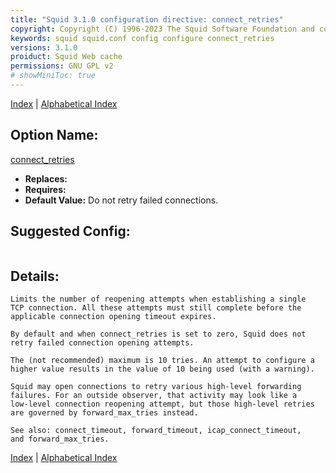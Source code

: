 ```yaml
---
title: "Squid 3.1.0 configuration directive: connect_retries"
copyright: Copyright (C) 1996-2023 The Squid Software Foundation and contributors
keywords: squid squid.conf config configure connect_retries
versions: 3.1.0
proiduct: Squid Web cache
permissions: GNU GPL v2
# showMiniToc: true
---
```

[Index](index#toc_connect_retries) | [Alphabetical Index](index_all#toc_connect_retries)

## Option Name:
[connect_retries](#connect_retries)
 * **Replaces:** 
 * **Requires:** 
 * **Default Value:** Do not retry failed connections.


## Suggested Config:
```plaintext

```

## Details:

	Limits the number of reopening attempts when establishing a single
	TCP connection. All these attempts must still complete before the
	applicable connection opening timeout expires.

	By default and when connect_retries is set to zero, Squid does not
	retry failed connection opening attempts.

	The (not recommended) maximum is 10 tries. An attempt to configure a
	higher value results in the value of 10 being used (with a warning).

	Squid may open connections to retry various high-level forwarding
	failures. For an outside observer, that activity may look like a
	low-level connection reopening attempt, but those high-level retries
	are governed by forward_max_tries instead.

	See also: connect_timeout, forward_timeout, icap_connect_timeout,
	and forward_max_tries.



[Index](index#toc_connect_retries) | [Alphabetical Index](index_all#toc_connect_retries)

